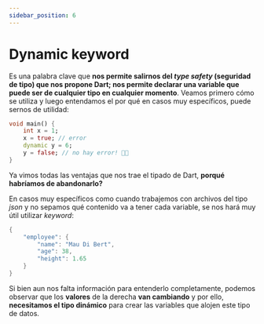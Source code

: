 ```yaml
---
sidebar_position: 6
---
```


# Dynamic keyword

Es una palabra clave que __nos permite salirnos del _type safety_ (seguridad de tipo) que nos propone Dart; nos permite declarar una variable que puede ser de cualquier tipo en cualquier momento__. Veamos primero cómo se utiliza y luego entendamos el por qué en casos muy específicos, puede sernos de utilidad:

```dart
void main() {
    int x = 1;
    x = true; // error
    dynamic y = 6;
    y = false; // no hay error! 😵‍💫
}
```

Ya vimos todas las ventajas que nos trae el tipado de Dart, __porqué habríamos de abandonarlo?__

En casos muy específicos como cuando trabajemos con archivos del tipo _json_ y no sepamos qué contenido va a tener cada variable, se nos hará muy útil utilizar _keyword_:

```dart
{
    "employee": {
        "name": "Mau Di Bert",
        "age": 38,
        "height": 1.65 
    }
}
```

Si bien aun nos falta información para entenderlo completamente, podemos observar que los __valores__ de la derecha __van cambiando__ y por ello, __necesitamos el tipo dinámico__ para crear las variables que alojen este tipo de datos.
